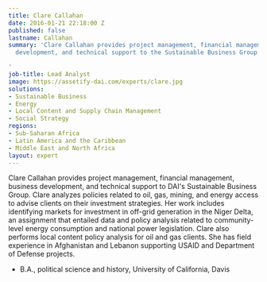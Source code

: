 ```yaml
---
title: Clare Callahan
date: 2016-01-21 22:18:00 Z
published: false
lastname: Callahan
summary: 'Clare Callahan provides project management, financial management, business
  development, and technical support to the Sustainable Business Group.

'
job-title: Lead Analyst
image: https://assetify-dai.com/experts/clare.jpg
solutions:
- Sustainable Business
- Energy
- Local Content and Supply Chain Management
- Social Strategy
regions:
- Sub-Saharan Africa
- Latin America and the Caribbean
- Middle East and North Africa
layout: expert
---
```


Clare Callahan provides project management, financial management, business development, and technical support to DAI's Sustainable Business Group. Clare analyzes policies related to oil, gas, mining, and energy access to advise clients on their investment strategies. Her work includes identifying markets for investment in off-grid generation in the Niger Delta, an assignment that entailed data and policy analysis related to community-level energy consumption and national power legislation. Clare also performs local content policy analysis for oil and gas clients. She has field experience in Afghanistan and Lebanon supporting USAID and Department of Defense projects.

* B.A., political science and history, University of California, Davis
